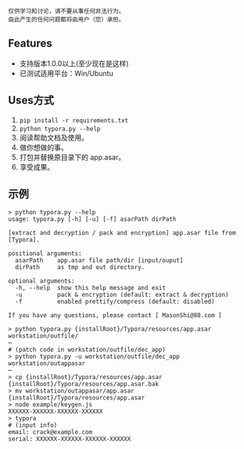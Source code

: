 ```
仅供学习和讨论，请不要从事任何非法行为。
由此产生的任何问题都将由用户（您）承担。
```

## Features

- 支持版本1.0.0以上(至少现在是这样)
- 已测试适用平台：Win/Ubuntu

## Uses方式

1. `pip install -r requirements.txt`
2. `python typora.py --help`
3. 阅读帮助文档及使用。
4. 做你想做的事。
5. 打包并替换原目录下的 app.asar。 
6. 享受成果。


## 示例

```shell
> python typora.py --help
usage: typora.py [-h] [-u] [-f] asarPath dirPath

[extract and decryption / pack and encryption] app.asar file from [Typora].

positional arguments:
  asarPath    app.asar file path/dir [input/ouput]
  dirPath     as tmp and out directory.

optional arguments:
  -h, --help  show this help message and exit
  -u          pack & encryption (default: extract & decryption)
  -f          enabled prettify/compress (default: disabled)

If you have any questions, please contact [ MasonShi@88.com ]

> python typora.py {installRoot}/Typora/resources/app.asar workstation/outfile/
⋯
# (patch code in workstation/outfile/dec_app)
> python typora.py -u workstation/outfile/dec_app workstation/outappasar
⋯
> cp {installRoot}/Typora/resources/app.asar {installRoot}/Typora/resources/app.asar.bak
> mv workstation/outappasar/app.asar {installRoot}/Typora/resources/app.asar
> node example/keygen.js
XXXXXX-XXXXXX-XXXXXX-XXXXXX
> typora
# (input info)
email: crack@example.com
serial: XXXXXX-XXXXXX-XXXXXX-XXXXXX
```

